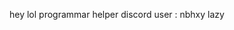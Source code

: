 hey lol 
programmar
helper
discord user : nbhxy 
lazy
<!---
Nabeh200/Nabeh200 is a ✨ special ✨ repository because its `README.md` (this file) appears on your GitHub profile.
You can click the Preview link to take a look at your changes.
--->
